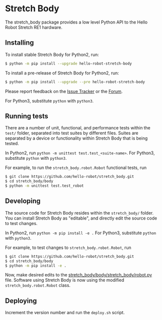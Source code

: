 Stretch Body
============

The stretch_body package provides a low level Python API to the Hello Robot Stretch RE1 hardware.

Installing
----------

To install stable Stretch Body for Python2, run:

```bash
$ python -m pip install --upgrade hello-robot-stretch-body
```

To install a pre-release of Stretch Body for Python2, run:

```bash
$ python -m pip install --upgrade --pre hello-robot-stretch-body
```

Please report feedback on the [Issue Tracker](https://github.com/hello-robot/stretch_body/issues) or the [Forum](https://forum.hello-robot.com/).

For Python3, substitute `python` with `python3`.

Running tests
-------------

There are a number of unit, functional, and performance tests within the `test/` folder, separated into test suites by different files. Suites are separated by a device or functionality within Stretch Body that is being tested.

In Python2, run `python -m unittest test.test_<suite-name>`. For Python3, substitute `python` with `python3`.

For example, to run the `stretch_body.robot.Robot` functional tests, run

```bash
$ git clone https://github.com/hello-robot/stretch_body.git
$ cd stretch_body/body
$ python -m unittest test.test_robot
```

Developing
----------

The source code for Stretch Body resides within the `stretch_body/` folder. You can install Stretch Body as "editable", and directly edit the source code to test changes.

In Python2, run `python -m pip install -e .` For Python3, substitute `python` with `python3`.

For example, to test changes to `stretch_body.robot.Robot`, run

```bash
$ git clone https://github.com/hello-robot/stretch_body.git
$ cd stretch_body/body
$ python -m pip install -e .
```

Now, make desired edits to the [stretch_body/body/stretch_body/robot.py](./stretch_body/robot.py) file. Software using Stretch Body is now using the modified `stretch_body.robot.Robot` class.

Deploying
---------

Increment the version number and run the `deploy.sh` script.
